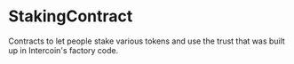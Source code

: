# StakingContract
Contracts to let people stake various tokens and use the trust that was built up in Intercoin's factory code.

